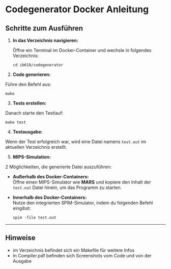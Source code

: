 # Codegenerator Docker Anleitung

## Schritte zum Ausführen

1. **In das Verzeichnis navigieren:**
   
   Öffne ein Terminal im Docker-Container und wechsle in folgendes Verzeichnis:
     ```
   cd ib610/codegenerator
     ```


3. **Code generieren:**

Führe den Befehl aus:
  ```
make
  ```

3. **Tests erstellen:**

Danach starte den Testlauf:
  ```
make test
  ```


4. **Testausgabe:**

Wenn der Test erfolgreich war, wird eine Datei namens `test.out` im aktuellen Verzeichnis erstellt.

5. **MIPS-Simulation:**

2 Möglichkeiten, die generierte Datei auszuführen:

- **Außerhalb des Docker-Containers:**  
  Öffne einen MIPS-Simulator wie **MARS** und kopiere den Inhalt der `test.out` Datei hinein, um das Programm zu starten.

- **Innerhalb des Docker-Containers:**  
  Nutze den integrierten SPIM-Simulator, indem du folgenden Befehl eingibst:
  ```
  spim -file test.out
  ```

---

## Hinweise
- im Verzeichnis befindet sich ein Makefile für weitere Infos
- In Compiler.pdf befinden sich Screenshots vom Code und von der Ausgabe
